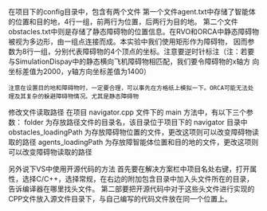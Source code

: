 在项目下的config目录中，包含有两个文件
	第一个文件agent.txt中存储了智能体的位置和目的地，4行一组，前两行为位置，后两行为目的地。
	第二个文件obstacles.txt中则是存储了静态障碍物的位置信息。在RVO和ORCA中静态障碍物被视为多边形，由一组点连接而成。本实验中我们使用矩形作为障碍物，	因而参数为8行一组，分别代表障碍物的4个顶点的坐标。注意要逆时针标注（注：若要与SimulationDispay中的静态横向飞机障碍物相匹配，我们要令障碍物的x轴方	向坐标差值为2000，y轴方向坐标差值为1400）

	
	注意在设置目的地和障碍物时，一定要合理，可以事先在方格纸上模拟一下。ORCA可能无法处理及其复杂的躲避障碍物情况。尤其是静态障碍物



修改文件读取路径
	在项目 navigator.cpp 文件下的 main 方法中，有以下三个参数：
		folder 为存放路径文件的目录名，该目录位于项目下的 navigator 目录中
		obstacles_loadingPath 为存放障碍物位置的文件，更改这项则可以改变障碍物读取的路径
       		agents_loadingPath 为存放障智能体位置和目的地的文件，更改这项则可以改变障碍物读取的路径


另外说下VS中使用开源代码的方法
	首先要在解决方案栏中项目名处右键，打开属性，选择C/C++，选择常规，在右边的附加包含目录中加入头文件所在的目录，告诉编译器在哪里找头文件。
	第二部要把开源代码中对于这些头文件进行实现的CPP文件放入源文件目录下，与自己编写的代码文件放在同一个位置上。